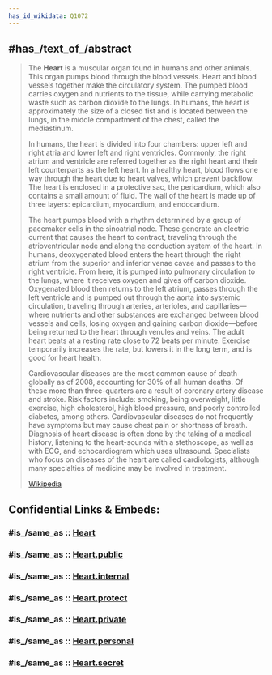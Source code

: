 ```yaml
---
has_id_wikidata: Q1072
---
```


## #has_/text_of_/abstract 

> The **Heart** is a muscular organ found in humans and other animals. This organ pumps blood through the blood vessels. Heart and blood vessels together make the circulatory system. The pumped blood carries oxygen and nutrients to the tissue, while carrying metabolic waste such as carbon dioxide to the lungs. In humans, the heart is approximately the size of a closed fist and is located between the lungs, in the middle compartment of the chest, called the mediastinum.
>
> In humans, the heart is divided into four chambers: upper left and right atria and lower left and right ventricles. Commonly, the right atrium and ventricle are referred together as the right heart and their left counterparts as the left heart. In a healthy heart, blood flows one way through the heart due to heart valves, which prevent backflow. The heart is enclosed in a protective sac, the pericardium, which also contains a small amount of fluid. The wall of the heart is made up of three layers: epicardium, myocardium, and endocardium.  
>
> The heart pumps blood with a rhythm determined by a group of pacemaker cells in the sinoatrial node. These generate an electric current that causes the heart to contract, traveling through the atrioventricular node and along the conduction system of the heart. In humans, deoxygenated blood enters the heart through the right atrium from the superior and inferior venae cavae and passes to the right ventricle. From here, it is pumped into pulmonary circulation to the lungs, where it receives oxygen and gives off carbon dioxide. Oxygenated blood then returns to the left atrium, passes through the left ventricle and is pumped out through the aorta into systemic circulation, traveling through arteries, arterioles, and capillaries—where nutrients and other substances are exchanged between blood vessels and cells, losing oxygen and gaining carbon dioxide—before being returned to the heart through venules and veins. The adult heart beats at a resting rate close to 72 beats per minute. Exercise temporarily increases the rate, but lowers it in the long term, and is good for heart health.
>
> Cardiovascular diseases are the most common cause of death globally as of 2008, accounting for 30% of all human deaths. Of these more than three-quarters are a result of coronary artery disease and stroke. Risk factors include: smoking, being overweight, little exercise, high cholesterol, high blood pressure, and poorly controlled diabetes, among others. Cardiovascular diseases do not frequently have symptoms but may cause chest pain or shortness of breath. Diagnosis of heart disease is often done by the taking of a medical history, listening to the heart-sounds with a stethoscope, as well as with ECG, and echocardiogram which uses ultrasound. Specialists who focus on diseases of the heart are called cardiologists, although many specialties of medicine may be involved in treatment.
>
> [Wikipedia](https://en.wikipedia.org/wiki/Heart)


## Confidential Links & Embeds: 

### #is_/same_as :: [Heart](/_Standards/bio/Medicine/Anatomy/Circulatory_System/Heart.md) 

### #is_/same_as :: [Heart.public](/_public/bio/Medicine/Anatomy/Circulatory_System/Heart.public.md) 

### #is_/same_as :: [Heart.internal](/_internal/bio/Medicine/Anatomy/Circulatory_System/Heart.internal.md) 

### #is_/same_as :: [Heart.protect](/_protect/bio/Medicine/Anatomy/Circulatory_System/Heart.protect.md) 

### #is_/same_as :: [Heart.private](/_private/bio/Medicine/Anatomy/Circulatory_System/Heart.private.md) 

### #is_/same_as :: [Heart.personal](/_personal/bio/Medicine/Anatomy/Circulatory_System/Heart.personal.md) 

### #is_/same_as :: [Heart.secret](/_secret/bio/Medicine/Anatomy/Circulatory_System/Heart.secret.md)

